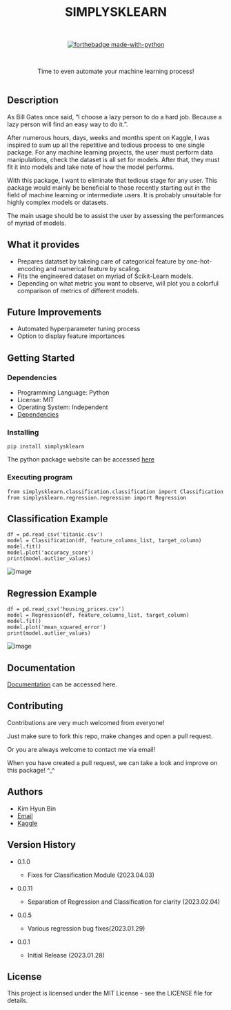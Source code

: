 <div align="center">
<h1>SIMPLYSKLEARN</h1>
<br>

[![forthebadge made-with-python](http://ForTheBadge.com/images/badges/made-with-python.svg)](https://www.python.org/)

<br>

<p>Time to even automate your machine learning process!

<br>
<br>
</div>

## Description

As Bill Gates once said, “I choose a lazy person to do a hard job. Because a lazy person will find an easy way to do it.”.

After numerous hours, days, weeks and months spent on Kaggle, I was inspired to sum up all the repetitive and tedious process to one single package. 
For any machine learning projects, the user must perform data manipulations, check the dataset is all set for models.
After that, they must fit it into models and take note of how the model performs. 

With this package, I want to eliminate that tedious stage for any user. 
This package would mainly be beneficial to those recently starting out in the field of machine learning or intermediate users. 
It is probably unsuitable for highly complex models or datasets. 

The main usage should be to assist the user by assessing the performances of myriad of models.

## What it provides

* Prepares datatset by takeing care of categorical feature by one-hot-encoding and numerical feature by scaling.
* Fits the engineered dataset on myriad of Scikit-Learn models. 
* Depending on what metric you want to observe, will plot you a colorful comparison of metrics of different models. 

## Future Improvements 

* Automated hyperparameter tuning process
* Option to display feature importances 

## Getting Started

### Dependencies

* Programming Language: Python
* License: MIT
* Operating System: Independent
* [Dependencies](https://github.com/vanilladucky/simplysklearn/blob/main/requirements.txt)

### Installing

```
pip install simplysklearn
```
The python package website can be accessed [here](https://pypi.org/project/simplysklearn/) 

### Executing program

```
from simplysklearn.classification.classification import Classification
from simplysklearn.regression.regression import Regression
```

## Classification Example 
```
df = pd.read_csv('titanic.csv')
model = Classification(df, feature_columns_list, target_column)
model.fit()
model.plot('accuracy_score')
print(model.outlier_values)
```
![image](https://user-images.githubusercontent.com/77542415/215261264-a14ed13e-9bdc-4d76-b280-b1040c7ab74c.png)

## Regression Example
```
df = pd.read_csv('housing_prices.csv')
model = Regression(df, feature_columns_list, target_column)
model.fit()
model.plot('mean_squared_error')
print(model.outlier_values)
```
![image](https://user-images.githubusercontent.com/77542415/215264939-2daae110-f53b-4538-9be3-1f0d936dc9b9.png)

## Documentation

[Documentation](https://simplysklearn.readthedocs.io/en/latest/) can be accessed here.

## Contributing

Contributions are very much welcomed from everyone! 

Just make sure to fork this repo, make changes and open a pull request.

Or you are always welcome to contact me via email!

When you have created a pull request, we can take a look and improve on this package! ^_^

## Authors

* Kim Hyun Bin 
* [Email](KIMH0004@e.ntu.edu.sg)
* [Kaggle](https://www.kaggle.com/kimmik123)

## Version History

* 0.1.0
    * Fixes for Classification Module (2023.04.03)

* 0.0.11
    * Separation of Regression and Classification for clarity (2023.02.04)

* 0.0.5
    * Various regression bug fixes(2023.01.29)
    
* 0.0.1
    * Initial Release (2023.01.28)

## License

This project is licensed under the MIT License - see the LICENSE file for details.
